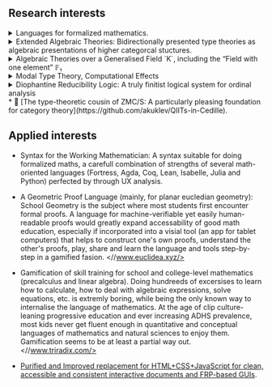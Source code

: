 ## Research interests
<details>
<summary>Languages for formalized mathematics.</summary>
  
Requirements:

1. Nice handling of constructive Concrete Mathematics, Real Analysis, Basic Linear, Commutative and Universal Algebra, (non-higher) Category Theory
2. Support LEM and set-level AC as modalities. Ideally, also weaker forms of AC, nameley Dependent Choice and Ultrafilter Lemma.
3. (ideally) Eat itself (“The Gentle Art of Levitation” kind) and support Higher Category Theory
 
Technically, (1) requires:

1. Enough Univalent Universes and QIITs, in particular:
     * Unordered collections (unordered tuples, lists, finite sets, etc.)
     * Cauchy Reals and Partiality Monad
     * FOLDS-models satisfying higher structure identity principle
2. Have or fake subset types, support algebraic ornaments with implicit conversions
3. Have proper “large” categories and ZMC/S-style handling of smallness, enough commulativity to prove a nice version of Yoneda
  
  We don't know yet, how to implement (3), but having enough quotient-inductive-inductive-recursive types to have initial algebras for all XATs is certainly a start. Perhaps having Equaliser Coinductive Types (dual of QITs) containing a form of strict equality in disguise, should be enough to define higher functors.
</details>

<details>
<summary>Extended Algebraic Theories: Bidirectionally presented type theories as algebraic presentations of higher categorcal stuctures.</summary>
* Intuitionistic type theory with liberal identity type (i.e. without uniqueness of identity proofs) and dependent sums is known to play a role of “algebraic” presentation of finitely complete ∞-categories, if we add dependent products locally cartesian closed ∞-categories arise, addition of univalent universes leads to ∞-pretoposes. Type-theoretic description of weak ω-categories was recently given.
* We elaborate this intuition to a notion of extended algebraic theories (XATs), which can be seen as a generalization of Cartmell's Generalised Algebraic Theories w/o equations on sorts, and as stratification of Essentially Algebraic Theories. In particular, the initial model existence proof for EATs can be adopted. 
* We describe their categorical (“functorial”) semantics in the doctrine of weak model categories.
* We show how bidirectionally presented type theories are XATs.
* We study two instances of Baez-Dolan microcosm principle:
  * Category of models of a given theory is a weak model category itself
  * For a large class of theories `T`, a theory `T'` can be derived, so that there is a natural notion of `V`-enriched `T`-s for each `T'`-algebra `V`. For example, for the theory `T` of ordinary categories, `T'` is the theory of virtual double categories, so that for any virtual double category `V` the notion of `V`-enriched categories can be defined.
</details>
<details>
<summary>Algebraic Theories over a Generalised Field `K`, including the “Field with one element” 𝔽₁</summary>
  
Develop a syntactic formalism and a doctrine implementing semantics for Algebraic Theories over a Generalized Field `K`. [In the case of 𝔽₁, the logic of joinable partial computations should emerge.](https://github.com/akuklev/algebraic-theories/blob/master/K-algebraic-theories.md), Hopf Algebras reduce to Groups etc. For complex disk, the theories relevant to quantum measurement and entanglement might probably emerge.
</details>
<details>
<summary>Modal Type Theory, Computational Effects</summary>
  
* Adjoint Logics to encompass concurrency (typed actor model)
* Linear Type Theory (Spectra, Quantum Computing)
* Typed quantum actor model?
* Algebraic effects as finitely-presented monads: free monads modulo “relations” in form of a related Dijkstra monad
* Algebraic coeffects: as protocols of communication to indeterministic objects with incapsulated mutable state
</details>

<details>
<summary>Diophantine Reducibility Logic: A truly finitist logical system for ordinal analysis</summary>
  
* Elaborate on duality between rapidly-growing “Nat -> Nat” functions and natural ordinal notation systems (a form of inductive types), provide a straightforward way to encode both by a diaphantine equation: equation has solution for arbitrary `x` ⇔ “the relational description does indeed define a total rapidly-growing function” ⇔ “transfinite induction up to `θ` always terminates”.  
* A finitist logical system for ordinal analysis (where complex cut elimination proofs can be carried out) implemented as extrinsic type system for diophantine equations. No unconditionally true judgements beyond ω², conditional judgements of the form “well-founded induction up to `θ` proves consistency of logical system `Ξ`” with meaning explanation “totality of a relationally-described rapidly-growing function for arguments up to `n` implies cut-elimination for Ξ-sentences with length up to `n`”. Ideally a self-verifying theory.
</details>
   * 🔭 [The type-theoretic cousin of ZMC/S: A particularly pleasing foundation for category theory](https://github.com/akuklev/QIITs-in-Cedille).

## Applied interests

* Syntax for the Working Mathematician: A syntax suitable for doing formalized maths, a carefull combination of strengths of several math-
oriented languages (Fortress, Agda, Coq, Lean, Isabelle, Julia and Python) perfected by through UX analysis.

* A Geometric Proof Language (mainly, for planar eucledian geometry): School Geometry is the subject where most students first encounter formal proofs. A language for machine-verifiable yet easily human-readable proofs would greatly expand accessability of good math education, especially if incorporated into a visial tool (an app for tablet computers) that helps to construct one's own proofs, understand the other's proofs, play, share and learn the language and tools step-by-step in a gamified fasion. <//www.euclidea.xyz/>

* Gamification of skill training for school and college-level mathematics (precalculus and linear algebra). Doing hundreeds of excersises to learn how to calculate, how to deal with algebraic expressions, solve equations, etc. is extremly boring, while being the only known way to internalise the language of mathematics. At the age of clip culture-leaning progressive education and ever increasing ADHS prevalence, most kids never get fluent enough in quantitative and conceptual languages of mathematics and natural sciences to enjoy them. Gamification seems to be at least a partial way out. <//www.triradix.com/>

* [Purified and Improved replacement for HTML+CSS+JavaScript for clean, accessible and consistent interactive documents and FRP-based GUIs](https://akuklev.github.io/html-reworked/).

<!--
- 👯 I’m looking to collaborate on ...
- 🤔 I’m looking for help with ...

-->
